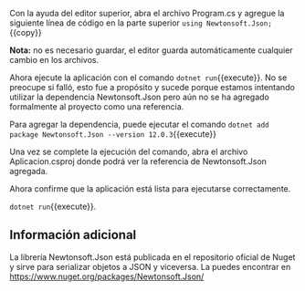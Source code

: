 Con la ayuda del editor superior, abra el archivo Program.cs y agregue la siguiente línea de código en la parte superior
`using Newtonsoft.Json;`{{copy}} 

**Nota:** no es necesario guardar, el editor guarda automáticamente cualquier cambio en los archivos.

Ahora ejecute la aplicación con el comando `dotnet run`{{execute}}. No se preocupe si falló, esto fue a propósito y sucede porque estamos intentando utilizar la dependencia Newtonsoft.Json pero aún no se ha agregado formalmente al proyecto como una referencia.

Para agregar la dependencia, puede ejecutar el comando `dotnet add package Newtonsoft.Json --version 12.0.3`{{execute}}

Una vez se complete la ejecución del comando, abra el archivo Aplicacion.csproj donde podrá ver la referencia de Newtonsoft.Json agregada.

Ahora confirme que la aplicación está lista para ejecutarse correctamente.

`dotnet run`{{execute}}.


## Información adicional

La librería Newtonsoft.Json está publicada en el repositorio oficial de Nuget y sirve para serializar objetos a JSON y viceversa. La puedes encontrar en https://www.nuget.org/packages/Newtonsoft.Json/

